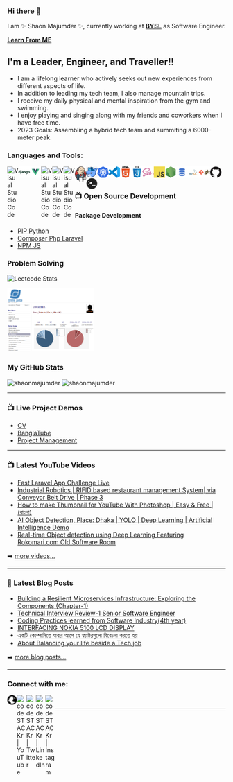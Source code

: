 ### Hi there 👋

I am ✨ Shaon Majumder ✨, currently working at **[BYSL](https://www.byslglobal.com/)** as Software Engineer.

<!-- Here are some ideas to get you started: -->
<!-- - 🔭 I’m currently working on ... -->
<!-- - 🌱 I’m currently learning ... -->
<!-- - 👯 I’m looking to collaborate on Open Source Projects -->
<!-- - 🤔 I’m looking for help with ... -->
<!-- - 💬 Ask me about ... -->
<!-- - 📫 How to reach me: ... -->
<!-- - 😄 Pronouns: ... -->
<!-- - ⚡ Fun fact: ... -->

**[Learn From ME](https://github.com/ShaonMajumder/development_notes)**
<!-- ### Hi there, I'm Shaon Majumder - aka [Robist][website] 👋  -->

<!-- [![Website](https://img.shields.io/website?label=codeSTACKr.com&style=for-the-badge&url=https%3A%2F%2Fcodestackr.com)](https://codestackr.com)
[![Twitter Follow](https://img.shields.io/twitter/follow/codeSTACKr?color=1DA1F2&logo=twitter&style=for-the-badge)](https://twitter.com/intent/follow?original_referer=https%3A%2F%2Fgithub.com%2FcodeSTACKr&screen_name=codeSTACKr) -->

## I'm a Leader, Engineer, and Traveller!!
- I am a lifelong learner who actively seeks out new experiences from different aspects of life.
- In addition to leading my tech team, I also manage mountain trips.
- I receive my daily physical and mental inspiration from the gym and swimming.
- I enjoy playing and singing along with my friends and coworkers when I have free time.
- 2023 Goals: Assembling a hybrid tech team and summiting a 6000-meter peak.

### Languages and Tools:
[<img align="left" alt="Visual Studio Code" width="26px" src="https://raw.githubusercontent.com/laravel/art/master/laravel-logo.png" />][webdevplaylist]
[<img align="left" alt="Visual Studio Code" width="26px" src="https://raw.githubusercontent.com/github/explore/7456fdff59816d37ef383a6c8f32a26ff7332db2/topics/django/django.png" />][webdevplaylist]
[<img align="left" alt="Visual Studio Code" width="26px" src="https://raw.githubusercontent.com/vuejs/art/master/logo.png" />][webdevplaylist]
[<img align="left" alt="Visual Studio Code" width="26px" src="https://camo.githubusercontent.com/48d099290b4cb2d7937bcd96e8497cf1845b54a810a6432c70cf944b60b40c77/68747470733a2f2f7261776769742e636f6d2f676f72616e67616a69632f72656163742d69636f6e732f6d61737465722f72656163742d69636f6e732e737667" />][webdevplaylist]
[<img align="left" alt="Visual Studio Code" width="26px" src="https://raw.githubusercontent.com/reduxjs/redux/master/logo/logo.png" />][webdevplaylist]
[<img align="left" alt="Visual Studio Code" width="26px" src="https://camo.githubusercontent.com/affcb4d381c3f7305bd0598b9d426c17fdfc2bd7cd7f45352001834ab25f66bc/687474703a2f2f7265732e636c6f7564696e6172792e636f6d2f756e69636f646576656c6f7065722f696d6167652f75706c6f61642f76313532343737363736342f6e6578742d6a736c6f676f2e737667" />][webdevplaylist]
[<img align="left" alt="Visual Studio Code" width="26px" src="images/jenkins.png" />][webdevplaylist]
[<img align="left" alt="Visual Studio Code" width="26px" src="images/docker.png" />][webdevplaylist]
[<img align="left" alt="Visual Studio Code" width="26px" src="https://raw.githubusercontent.com/kubernetes/kubernetes/master/logo/logo.png" />][webdevplaylist]

[<img align="left" alt="Visual Studio Code" width="26px" src="https://raw.githubusercontent.com/github/explore/80688e429a7d4ef2fca1e82350fe8e3517d3494d/topics/visual-studio-code/visual-studio-code.png" />][webdevplaylist]
[<img align="left" alt="HTML5" width="26px" src="https://raw.githubusercontent.com/github/explore/80688e429a7d4ef2fca1e82350fe8e3517d3494d/topics/html/html.png" />][webdevplaylist]
[<img align="left" alt="CSS3" width="26px" src="https://raw.githubusercontent.com/github/explore/80688e429a7d4ef2fca1e82350fe8e3517d3494d/topics/css/css.png" />][cssplaylist]
[<img align="left" alt="Sass" width="26px" src="https://raw.githubusercontent.com/github/explore/80688e429a7d4ef2fca1e82350fe8e3517d3494d/topics/sass/sass.png" />][cssplaylist]
[<img align="left" alt="JavaScript" width="26px" src="https://raw.githubusercontent.com/github/explore/80688e429a7d4ef2fca1e82350fe8e3517d3494d/topics/javascript/javascript.png" />][jsplaylist]
<!-- [<img align="left" alt="React" width="26px" src="https://raw.githubusercontent.com/github/explore/80688e429a7d4ef2fca1e82350fe8e3517d3494d/topics/react/react.png" />][reactplaylist] -->
<!-- [<img align="left" alt="Gatsby" width="26px" src="https://raw.githubusercontent.com/github/explore/e94815998e4e0713912fed477a1f346ec04c3da2/topics/gatsby/gatsby.png" />][webdevplaylist] -->
<!-- [<img align="left" alt="GraphQL" width="26px" src="https://raw.githubusercontent.com/github/explore/80688e429a7d4ef2fca1e82350fe8e3517d3494d/topics/graphql/graphql.png" />][webdevplaylist] -->
[<img align="left" alt="Node.js" width="26px" src="https://raw.githubusercontent.com/github/explore/80688e429a7d4ef2fca1e82350fe8e3517d3494d/topics/nodejs/nodejs.png" />][webdevplaylist]
<!-- [<img align="left" alt="Deno" width="26px" src="https://raw.githubusercontent.com/github/explore/361e2821e2dea67711cde99c9c40ed357061cf27/topics/deno/deno.png" />][webdevplaylist] -->
[<img align="left" alt="SQL" width="26px" src="https://raw.githubusercontent.com/github/explore/80688e429a7d4ef2fca1e82350fe8e3517d3494d/topics/sql/sql.png" />][webdevplaylist]
[<img align="left" alt="MySQL" width="26px" src="https://raw.githubusercontent.com/github/explore/80688e429a7d4ef2fca1e82350fe8e3517d3494d/topics/mysql/mysql.png" />][webdevplaylist]
<!-- [<img align="left" alt="MongoDB" width="26px" src="https://raw.githubusercontent.com/github/explore/80688e429a7d4ef2fca1e82350fe8e3517d3494d/topics/mongodb/mongodb.png" />][webdevplaylist] -->
[<img align="left" alt="Git" width="26px" src="https://raw.githubusercontent.com/github/explore/80688e429a7d4ef2fca1e82350fe8e3517d3494d/topics/git/git.png" />][webdevplaylist]
[<img align="left" alt="GitHub" width="26px" src="https://raw.githubusercontent.com/github/explore/78df643247d429f6cc873026c0622819ad797942/topics/github/github.png" />][webdevplaylist]
[<img align="left" alt="Terminal" width="26px" src="https://raw.githubusercontent.com/github/explore/80688e429a7d4ef2fca1e82350fe8e3517d3494d/topics/terminal/terminal.png" />][webdevplaylist]

<br />
<br />

### 📺 Open Source Development 
#### Package Development
- [PIP Python](https://pypi.org/user/shaonmajumder)
- [Composer Php Laravel](https://packagist.org/packages/shaonmajumder)
- [NPM JS](https://www.npmjs.com/~shaonmajumder)

### Problem Solving
![Leetcode Stats](https://leetcard.jacoblin.cool/ShaonMajumder?ext=activity)


<img src="images/UVA_2023-09-20_11-27.png" alt="drawing" style="width:200px;"/>

### My GitHub Stats
<div>
<img align="center" width="49%" src="https://github-readme-streak-stats.herokuapp.com/?user=shaonmajumder&" alt="shaonmajumder" />
<img align="center" width="49%"  src="https://github-readme-stats.vercel.app/api?username=shaonmajumder&show_icons=true&locale=en" alt="shaonmajumder" />
</div>

---

### 📺 Live Project Demos
- [CV](https://shaonmajumder.netlify.app/)
- [BanglaTube]()
- [Project Management]()

---
### 📺 Latest YouTube Videos

<!-- YOUTUBE:START -->
- [Fast Laravel App Challenge Live](https://www.youtube.com/watch?v=5w9zOjqZg_I)
- [Industrial Robotics | RIFID based restaurant management System| via Conveyor Belt Drive | Phase 3](https://www.youtube.com/watch?v=mG3S9V09oz4)
- [How to make Thumbnail for YouTube With Photoshop | Easy & Free | (বাংলা)](https://www.youtube.com/watch?v=oME7xg-xJo4)
- [AI Object Detection, Place: Dhaka | YOLO | Deep Learning | Artificial Intelligence Demo](https://www.youtube.com/watch?v=aQ1HHXJjG6o)
- [Real-time Object detection using Deep Learning Featuring Rokomari.com Old Software Room](https://www.youtube.com/watch?v=5Nj3ARSmmpc)
<!-- YOUTUBE:END -->

➡️ [more videos...](https://youtube.com/ShaonMajumder)

---

### 📕 Latest Blog Posts

<!-- BLOG-POST-LIST:START -->
- [Building a Resilient Microservices Infrastructure: Exploring the Components (Chapter-1)](https://shaonmajumder.medium.com/building-a-resilient-microservices-infrastructure-exploring-the-components-chapter-1-80e7499cbb76)
- [Technical Interview Review-1 Senior Software Engineer](https://shaonmajumder.medium.com/technical-interview-review-1-senior-software-engineer-f56f1bad479a)
- [Coding Practices learned from Software Industry(4th year)](https://shaonmajumder.medium.com/coding-practices-learned-from-software-industry-4th-year-c80a4e8ea850)
- [INTERFACING NOKIA 5100 LCD DISPLAY](https://tech.rokomari.com/interfacing-nokia-5100-lcd-display/)
- [একটি কোম্পানিতে যাবার আগে যে ফ্যাক্টরগুলো বিবেচনা করতে হয়](https://shaonmajumder.medium.com/%E0%A6%8F%E0%A6%95%E0%A6%9F%E0%A6%BF-%E0%A6%95%E0%A7%8B%E0%A6%AE%E0%A7%8D%E0%A6%AA%E0%A6%BE%E0%A6%A8%E0%A6%BF%E0%A6%A4%E0%A7%87-%E0%A6%AF%E0%A6%BE%E0%A6%AC%E0%A6%BE%E0%A6%B0-%E0%A6%86%E0%A6%97%E0%A7%87-%E0%A6%AF%E0%A7%87-%E0%A6%AB%E0%A7%8D%E0%A6%AF%E0%A6%BE%E0%A6%95%E0%A7%8D%E0%A6%9F%E0%A6%B0%E0%A6%97%E0%A7%81%E0%A6%B2%E0%A7%8B-%E0%A6%AC%E0%A6%BF%E0%A6%AC%E0%A7%87%E0%A6%9A%E0%A6%A8%E0%A6%BE-%E0%A6%95%E0%A6%B0%E0%A6%A4%E0%A7%87-%E0%A6%B9%E0%A6%AF%E0%A6%BC-ddc299cc0e1e)
- [About Balancing your life beside a Tech job](https://shaonmajumder.medium.com/about-balancing-your-life-beside-a-tech-job-b70fa7ab1205)
<!-- BLOG-POST-LIST:END -->

➡️ [more blog posts...](https://shaonmajumder.medium.com)

---

### Connect with me:

[<img align="left" alt="codeSTACKr.com" width="22px" src="https://raw.githubusercontent.com/iconic/open-iconic/master/svg/globe.svg" />][website]
[<img align="left" alt="codeSTACKr | YouTube" width="22px" src="https://cdn.jsdelivr.net/npm/simple-icons@v3/icons/youtube.svg" />][youtube]
[<img align="left" alt="codeSTACKr | Twitter" width="22px" src="https://cdn.jsdelivr.net/npm/simple-icons@v3/icons/twitter.svg" />][twitter]
[<img align="left" alt="codeSTACKr | LinkedIn" width="22px" src="https://cdn.jsdelivr.net/npm/simple-icons@v3/icons/linkedin.svg" />][linkedin]
[<img align="left" alt="codeSTACKr | Instagram" width="22px" src="https://cdn.jsdelivr.net/npm/simple-icons@v3/icons/instagram.svg" />][instagram]

</br>

---

[website]: https://robist.com
[twitter]: https://twitter.com/TheShaonShow
[youtube]: https://youtube.com/ShaonMajumder
[instagram]: https://instagram.com/shaon.majumder
[linkedin]: https://linkedin.com/in/ShaonMajumder
[webdevplaylist]: https://www.youtube.com/playlist?list=PLkwxH9e_vrAJ0WbEsFA9W3I1W-g_BTsbt
[jsplaylist]: https://www.youtube.com/playlist?list=PLkwxH9e_vrALRJKu7wfXby3MKeflhTu6B
[cssplaylist]: https://www.youtube.com/playlist?list=PLkwxH9e_vrALSdvZuEh6gqQdmDoDIoqz4
[reactplaylist]: https://www.youtube.com/playlist?list=PLkwxH9e_vrAK4TdffpxKY3QGyHCpxFcQ0
